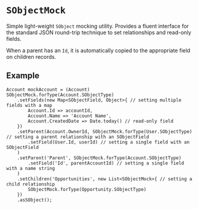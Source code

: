# `SObjectMock`

Simple light-weight `SObject` mocking utility. Provides a fluent interface for the standard JSON round-trip technique to set relationships and read-only fields.

When a parent has an `Id`, it is automatically copied to the appropriate field on children records.

## Example

```apex
Account mockAccount = (Account) SObjectMock.forType(Account.SObjectType)
	.setFields(new Map<SObjectField, Object>{ // setting multiple fields with a map
		Account.Id => accountId,
		Account.Name => 'Account Name',
		Account.CreatedDate => Date.today() // read-only field
	})
	.setParent(Account.OwnerId, SObjectMock.forType(User.SObjectType) // setting a parent relationship with an SObjectField
		.setField(User.Id, userId) // setting a single field with an SObjectField
	)
	.setParent('Parent', SObjectMock.forType(Account.SObjectType)
		.setField('Id', parentAccountId) // setting a single field with a name string
	)
	.setChildren('Opportunities', new List<SObjectMock>{ // setting a child relationship
		SObjectMock.forType(Opportunity.SObjectType)
	})
	.asSObject();
```

